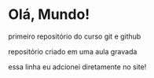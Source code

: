 # Olá, Mundo!
 primeiro repositório do curso git e github

repositório criado em uma aula gravada

essa linha eu adcionei diretamente no site!
